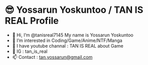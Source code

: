 # :sunglasses: Yossarun Yoskuntoo / TAN IS REAL Profile
- 👋 Hi, I’m @tanisreal7145 My name is Yossarun Yoskuntoo
- 👀 I’m interested in Coding/Game/Anime/NTF/Manga
- 🌱 I have youtube channal : TAN IS REAL about Game
- 💞️ IG : tan_is_real
- 📫 Contact : tan.yossarun@gmail.com

<!---
tanisreal7145/tanisreal7145 is a ✨ special ✨ repository because its `README.md` (this file) appears on your GitHub profile.
You can click the Preview link to take a look at your changes.
--->
